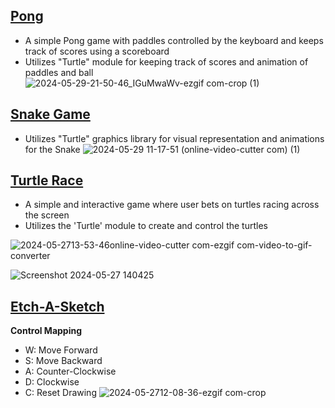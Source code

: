 ## [Pong](https://github.com/xinconggg/Mini-Python-Projects/blob/master/Pong.py)
- A simple Pong game with paddles controlled by the keyboard and keeps track of scores using a scoreboard
- Utilizes "Turtle" module for keeping track of scores and animation of paddles and ball
![2024-05-29-21-50-46_IGuMwaWv-ezgif com-crop (1)](https://github.com/xinconggg/Mini-Python-Projects/assets/82378681/1b4e591b-4465-4d43-85dc-ce4bdd58c0cd)


## [Snake Game](https://github.com/xinconggg/Mini-Python-Projects/blob/master/Snake%20Game.py)
- Utilizes "Turtle" graphics library for visual representation and animations for the Snake
![2024-05-29 11-17-51 (online-video-cutter com) (1)](https://github.com/xinconggg/Mini-Python-Projects/assets/82378681/563d5271-2cde-4f7d-b9f3-ec9282a5f471)


## [Turtle Race](https://github.com/xinconggg/Mini-Python-Projects/blob/master/Turtle%20Race.py)
- A simple and interactive game where user bets on turtles racing across the screen
- Utilizes the 'Turtle' module to create and control the turtles

![2024-05-2713-53-46online-video-cutter com-ezgif com-video-to-gif-converter](https://github.com/xinconggg/Mini-Python-Projects/assets/82378681/1460abeb-17ce-4173-ae6d-9002df0f09ad)

![Screenshot 2024-05-27 140425](https://github.com/xinconggg/Mini-Python-Projects/assets/82378681/546d480f-5a7e-487f-a41e-7f925492ab2f)


## [Etch-A-Sketch](https://github.com/xinconggg/Mini-Python-Projects/blob/master/Etch-A-Sketch.py)
**Control Mapping**
- W: Move Forward
- S: Move Backward
- A: Counter-Clockwise
- D: Clockwise
- C: Reset Drawing
![2024-05-2712-08-36-ezgif com-crop](https://github.com/xinconggg/Mini-Python-Projects/assets/82378681/795fc2f2-3f51-4a82-8950-9cd790c596f4)


